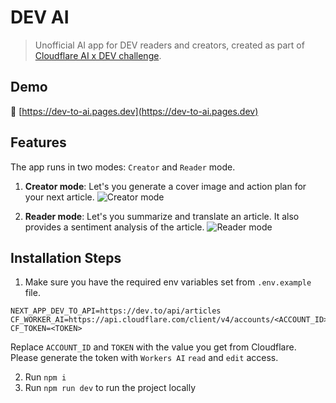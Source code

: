 # DEV AI

> Unofficial AI app for DEV readers and creators, created as part of [Cloudflare AI x DEV challenge](https://dev.to/challenges/cloudflare).

## Demo

:link: [https://dev-to-ai.pages.dev](https://dev-to-ai.pages.dev)

## Features

The app runs in two modes: `Creator` and `Reader` mode.

1. **Creator mode**: Let's you generate a cover image and action plan for your next article.
   ![Creator mode](https://dev-to-ai.pages.dev/creator-mode.jpeg)

2. **Reader mode**: Let's you summarize and translate an article. It also provides a sentiment analysis of the article.
   ![Reader mode](https://dev-to-ai.pages.dev/reader-mode.jpeg)

## Installation Steps

1. Make sure you have the required env variables set from `.env.example` file.

```
NEXT_APP_DEV_TO_API=https://dev.to/api/articles
CF_WORKER_AI=https://api.cloudflare.com/client/v4/accounts/<ACCOUNT_ID>/ai/run/@cf
CF_TOKEN=<TOKEN>
```

Replace `ACCOUNT_ID` and `TOKEN` with the value you get from Cloudflare. Please generate the token with `Workers AI` `read` and `edit` access.

2. Run `npm i`
3. Run `npm run dev` to run the project locally
